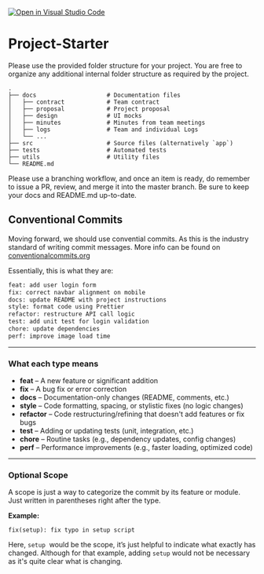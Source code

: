 [![Open in Visual Studio Code](https://classroom.github.com/assets/open-in-vscode-2e0aaae1b6195c2367325f4f02e2d04e9abb55f0b24a779b69b11b9e10269abc.svg)](https://classroom.github.com/online_ide?assignment_repo_id=20510500&assignment_repo_type=AssignmentRepo)
# Project-Starter
Please use the provided folder structure for your project. You are free to organize any additional internal folder structure as required by the project. 

```
.
├── docs                    # Documentation files
│   ├── contract            # Team contract
│   ├── proposal            # Project proposal 
│   ├── design              # UI mocks
│   ├── minutes             # Minutes from team meetings
│   ├── logs                # Team and individual Logs
│   └── ...          
├── src                     # Source files (alternatively `app`)
├── tests                   # Automated tests 
├── utils                   # Utility files
└── README.md
```

Please use a branching workflow, and once an item is ready, do remember to issue a PR, review, and merge it into the master branch.
Be sure to keep your docs and README.md up-to-date.

## Conventional Commits
Moving forward, we should use convential commits. As this is the industry standard of writing commit messages. More info can be found on [conventionalcommits.org](https://www.conventionalcommits.org/en/v1.0.0/)

Essentially, this is what they are:

```bash
feat: add user login form
fix: correct navbar alignment on mobile
docs: update README with project instructions
style: format code using Prettier
refactor: restructure API call logic
test: add unit test for login validation
chore: update dependencies
perf: improve image load time
```
* * *

### What each type means

- **feat** – A new feature or significant addition
- **fix** – A bug fix or error correction
- **docs** – Documentation-only changes (README, comments, etc.)
- **style** – Code formatting, spacing, or stylistic fixes (no logic changes)
- **refactor** – Code restructuring/refining that doesn't add features or fix bugs
- **test** – Adding or updating tests (unit, integration, etc.)
- **chore** – Routine tasks (e.g., dependency updates, config changes)
- **perf** – Performance improvements (e.g., faster loading, optimized code)

* * *

### Optional Scope

A scope is just a way to categorize the commit by its feature or module. Just written in parentheses right after the type.

**Example:**

```
fix(setup): fix typo in setup script
```
Here, `setup`  would be the scope, it’s just helpful to indicate what exactly has changed. Although for that example, adding `setup` would not be necessary as it's quite clear what is changing.
